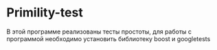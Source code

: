 # Primility-test
В этой программе реализованы тесты простоты, для работы с программой необходимо установить библиотеку boost и googletests

